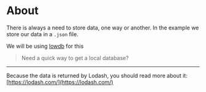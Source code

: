 # About

There is always a need to store data, one way or another. In the example we store our data in a `.json` file.

We will be using [lowdb](https://github.com/typicode/lowdb) for this

>Need a quick way to get a local database?

----

Because the data is returned by Lodash, you should read more about it: [https://lodash.com/](https://lodash.com/)